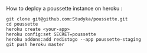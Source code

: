 How to deploy a poussette instance on heroku :


```
git clone git@github.com:Studyka/poussette.git
cd poussette
heroku create <your-app>
heroku config:set SECRET=poussette
heroku addons:add redistogo --app poussette-staging
git push heroku master
```
